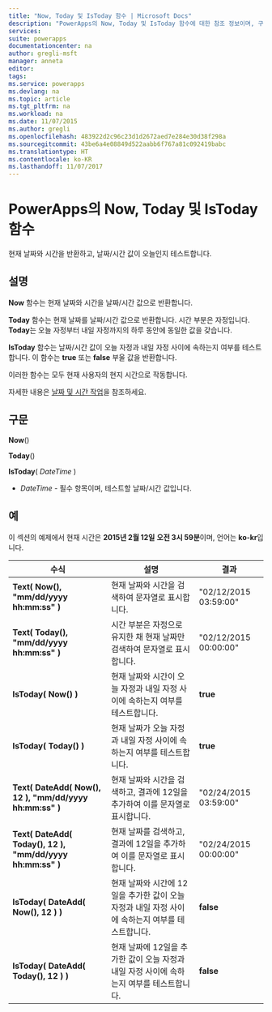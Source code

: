 ```yaml
---
title: "Now, Today 및 IsToday 함수 | Microsoft Docs"
description: "PowerApps의 Now, Today 및 IsToday 함수에 대한 참조 정보이며, 구문과 예제를 포함하고 있습니다."
services: 
suite: powerapps
documentationcenter: na
author: gregli-msft
manager: anneta
editor: 
tags: 
ms.service: powerapps
ms.devlang: na
ms.topic: article
ms.tgt_pltfrm: na
ms.workload: na
ms.date: 11/07/2015
ms.author: gregli
ms.openlocfilehash: 483922d2c96c23d1d2672aed7e284e30d38f298a
ms.sourcegitcommit: 43be6a4e08849d522aabb6f767a81c092419babc
ms.translationtype: HT
ms.contentlocale: ko-KR
ms.lasthandoff: 11/07/2017
---
```

# <a name="now-today-and-istoday-functions-in-powerapps"></a>PowerApps의 Now, Today 및 IsToday 함수
현재 날짜와 시간을 반환하고, 날짜/시간 값이 오늘인지 테스트합니다.

## <a name="description"></a>설명
**Now** 함수는 현재 날짜와 시간을 날짜/시간 값으로 반환합니다.

**Today** 함수는 현재 날짜를 날짜/시간 값으로 반환합니다. 시간 부분은 자정입니다. **Today**는 오늘 자정부터 내일 자정까지의 하루 동안에 동일한 값을 갖습니다.

**IsToday** 함수는 날짜/시간 값이 오늘 자정과 내일 자정 사이에 속하는지 여부를 테스트합니다. 이 함수는 **true** 또는 **false** 부울 값을 반환합니다.

이러한 함수는 모두 현재 사용자의 현지 시간으로 작동합니다.

자세한 내용은 [날짜 및 시간 작업](../show-text-dates-times.md)을 참조하세요.

## <a name="syntax"></a>구문
**Now**()

**Today**()

**IsToday**( *DateTime* )

* *DateTime* - 필수 항목이며,  테스트할 날짜/시간 값입니다.

## <a name="examples"></a>예
이 섹션의 예제에서 현재 시간은 **2015년 2월 12일** **오전 3시 59분**이며, 언어는 **ko-kr**입니다.

| 수식 | 설명 | 결과 |
| --- | --- | --- |
| **Text( Now(), "mm/dd/yyyy hh:mm:ss" )** |현재 날짜와 시간을 검색하여 문자열로 표시합니다. |"02/12/2015 03:59:00" |
| **Text( Today(), "mm/dd/yyyy hh:mm:ss" )** |시간 부분은 자정으로 유지한 채 현재 날짜만 검색하여 문자열로 표시합니다. |"02/12/2015 00:00:00" |
| **IsToday( Now() )** |현재 날짜와 시간이 오늘 자정과 내일 자정 사이에 속하는지 여부를 테스트합니다. |**true** |
| **IsToday( Today() )** |현재 날짜가 오늘 자정과 내일 자정 사이에 속하는지 여부를 테스트합니다. |**true** |
| **Text( DateAdd( Now(), 12 ), "mm/dd/yyyy hh:mm:ss" )** |현재 날짜와 시간을 검색하고, 결과에 12일을 추가하여 이를 문자열로 표시합니다. |"02/24/2015 03:59:00" |
| **Text( DateAdd( Today(), 12 ), "mm/dd/yyyy hh:mm:ss" )** |현재 날짜를 검색하고, 결과에 12일을 추가하여 이를 문자열로 표시합니다. |"02/24/2015 00:00:00" |
| **IsToday( DateAdd( Now(), 12 ) )** |현재 날짜와 시간에 12일을 추가한 값이 오늘 자정과 내일 자정 사이에 속하는지 여부를 테스트합니다. |**false** |
| **IsToday( DateAdd( Today(), 12 ) )** |현재 날짜에 12일을 추가한 값이 오늘 자정과 내일 자정 사이에 속하는지 여부를 테스트합니다. |**false** |

